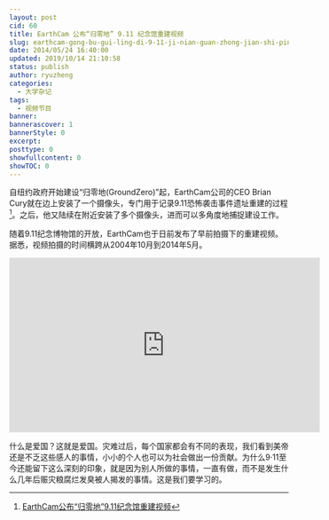 ```yaml
---
layout: post
cid: 60
title: EarthCam 公布“归零地” 9.11 纪念馆重建视频
slug: earthcam-gong-bu-gui-ling-di-9-11-ji-nian-guan-zhong-jian-shi-pin
date: 2014/05/24 16:40:00
updated: 2019/10/14 21:10:58
status: publish
author: ryuzheng
categories: 
  - 大学杂记
tags: 
  - 视频节目
banner: 
bannerascover: 1
bannerStyle: 0
excerpt: 
posttype: 0
showfullcontent: 0
showTOC: 0
---
```



自纽约政府开始建设“归零地(GroundZero)”起，EarthCam公司的CEO Brian Cury就在边上安装了一个摄像头，专门用于记录9.11恐怖袭击事件遗址重建的过程[^1]。之后，他又陆续在附近安装了多个摄像头，进而可以多角度地捕捉建设工作。

随着9.11纪念博物馆的开放，EarthCam也于日前发布了早前拍摄下的重建视频。据悉，视频拍摄的时间横跨从2004年10月到2014年5月。

<iframe width="560" height="315" src="https://www.youtube-nocookie.com/embed/V5teyjPeVco" frameborder="0" allow="accelerometer; autoplay; encrypted-media; gyroscope; picture-in-picture" allowfullscreen></iframe>

什么是爱国？这就是爱国。灾难过后，每个国家都会有不同的表现，我们看到美帝还是不乏这些感人的事情，小小的个人也可以为社会做出一份贡献。为什么9·11至今还能留下这么深刻的印象，就是因为别人所做的事情，一直有做，而不是发生什么几年后赈灾粮腐烂发臭被人揭发的事情。这是我们要学习的。

[^1]: [EarthCam公布“归零地”9.11纪念馆重建视频](http://www.cnbeta.com/articles/294769.htm)